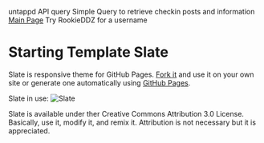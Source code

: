 untappd API query
Simple Query to retrieve checkin posts and information
[Main Page](https://rookieddz.github.io/)
Try RookieDDZ for a username




Starting Template
Slate
=====
Slate is responsive theme for GitHub Pages. [Fork it](https://github.com/jsncostello/slate/fork_select) and use it on your own site or generate one automatically using [GitHub Pages](http://pages.github.com).

Slate in use:
![Slate](https://f.cloud.github.com/assets/416727/1730110/c72a2f96-62d3-11e3-9d6f-efc53e24aeb2.png)


Slate is available under ther Creative Commons Attribution 3.0 License. Basically, use it, modify it, and remix it. Attribution is not necessary but it is appreciated.
